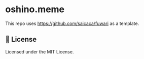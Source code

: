# oshino.meme

This repo uses <https://github.com/saicaca/fuwari> as a template.

## 📜 License

Licensed under the MIT License.
